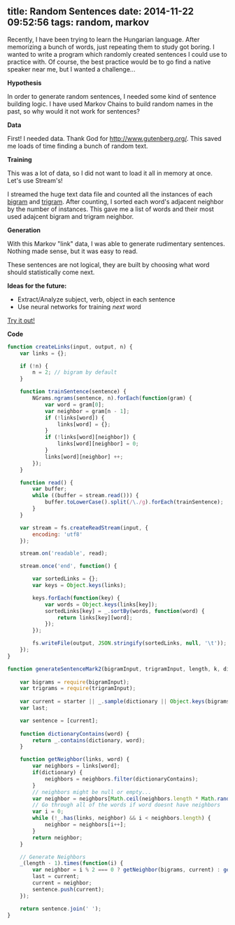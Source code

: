 title: Random Sentences
date: 2014-11-22 09:52:56
tags: random, markov
---

Recently, I have been trying to learn the Hungarian language. After memorizing a bunch of words, just repeating them to study got boring. I wanted to write a program which randomly created sentences I could use to practice with. Of course, the best practice would be to go find a native speaker near me, but I wanted a challenge...

**Hypothesis**

In order to generate random sentences, I needed some kind of sentence building logic. I have used Markov Chains to build random names in the past, so why would it not work for sentences?

**Data**

First! I needed data. Thank God for <http://www.gutenberg.org/>. This saved me loads of time finding a bunch of random text.

**Training**

This was a lot of data, so I did not want to load it all in memory at once. Let's use Stream's!

I streamed the huge text data file and counted all the instances of each [bigram](http://en.wikipedia.org/wiki/Bigram) and [trigram](http://en.wikipedia.org/wiki/Trigram). After counting, I sorted each word's adjacent neighbor by the number of instances. This gave me a list of words and their most used adajcent bigram and trigram neighbor.

**Generation**

With this Markov "link" data, I was able to generate rudimentary sentences. Nothing made sense, but it was easy to read.

These sentences are not logical, they are built by choosing what word should statistically come next.

**Ideas for the future:**

- Extract/Analyze subject, verb, object in each sentence
- Use neural networks for training *next* word

<a href="http://www.richardvanderdys.com/projects/random-sentences">Try it out!</a>

**Code**

``` javascript Create Markov links
function createLinks(input, output, n) {
	var links = {};

	if (!n) {
		n = 2; // bigram by default
	}

	function trainSentence(sentence) {
		NGrams.ngrams(sentence, n).forEach(function(gram) {
			var word = gram[0];
			var neighbor = gram[n - 1];
			if (!links[word]) {
				links[word] = {};
			}
			if (!links[word][neighbor]) {
				links[word][neighbor] = 0;
			}
			links[word][neighbor] ++;
		});
	}

	function read() {
		var buffer;
		while ((buffer = stream.read())) {
			buffer.toLowerCase().split(/\./g).forEach(trainSentence);
		}
	}

	var stream = fs.createReadStream(input, {
		encoding: 'utf8'
	});

	stream.on('readable', read);

	stream.once('end', function() {

		var sortedLinks = {};
		var keys = Object.keys(links);

		keys.forEach(function(key) {
			var words = Object.keys(links[key]);
			sortedLinks[key] = _.sortBy(words, function(word) {
				return links[key][word];
			});
		});

		fs.writeFile(output, JSON.stringify(sortedLinks, null, '\t'));
	});
}
```
``` javascript Generate Sentence
function generateSentenceMark2(bigramInput, trigramInput, length, k, dictionary, starter) {
	
	var bigrams = require(bigramInput);
	var trigrams = require(trigramInput);
	
	var current = starter || _.sample(dictionary || Object.keys(bigrams));
	var last;

	var sentence = [current];
	
	function dictionaryContains(word) {
		return _.contains(dictionary, word);
	}

	function getNeighbor(links, word) {
		var neighbors = links[word];
		if(dictionary) {
			neighbors = neighbors.filter(dictionaryContains);
		}
		// neighbors might be null or empty...
		var neighbor = neighbors[Math.ceil(neighbors.length * Math.random() * k)];
		// Go through all of the words if word doesnt have neighbors
		var i = 0;
		while (!_.has(links, neighbor) && i < neighbors.length) {
			neighbor = neighbors[i++];
		}
		return neighbor;
	}

	// Generate Neighbors
	_(length - 1).times(function(i) {
		var neighbor = i % 2 === 0 ? getNeighbor(bigrams, current) : getNeighbor(trigrams, last);
		last = current;
		current = neighbor;
		sentence.push(current);
	});

	return sentence.join(' ');
}
```